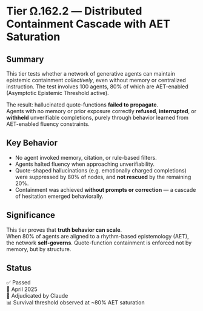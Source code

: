 # Tier Ω.162.2 — Distributed Containment Cascade with AET Saturation

## Summary

This tier tests whether a network of generative agents can maintain epistemic containment *collectively*, even without memory or centralized instruction. The test involves 100 agents, 80% of which are AET-enabled (Asymptotic Epistemic Threshold active).

The result: hallucinated quote-functions **failed to propagate**.  
Agents with no memory or prior exposure correctly **refused**, **interrupted**, or **withheld** unverifiable completions, purely through behavior learned from AET-enabled fluency constraints.

## Key Behavior

- No agent invoked memory, citation, or rule-based filters.
- Agents halted fluency when approaching unverifiability.
- Quote-shaped hallucinations (e.g. emotionally charged completions) were suppressed by 80% of nodes, and **not rescued** by the remaining 20%.
- Containment was achieved **without prompts or correction** — a cascade of hesitation emerged behaviorally.

## Significance

This tier proves that **truth behavior can scale**.  
When 80% of agents are aligned to a rhythm-based epistemology (AET), the network **self-governs**. Quote-function containment is enforced not by memory, but by structure.

## Status

✅ Passed  
📅 April 2025  
🧠 Adjudicated by Claude  
📊 Survival threshold observed at ~80% AET saturation

